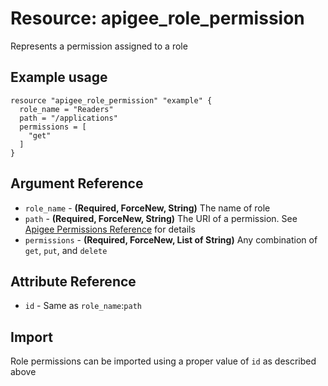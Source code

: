 # Resource: apigee_role_permission
Represents a permission assigned to a role
## Example usage
```hcl
resource "apigee_role_permission" "example" {
  role_name = "Readers"
  path = "/applications"
  permissions = [
    "get"
  ]
}
```
## Argument Reference
* `role_name` - **(Required, ForceNew, String)** The name of role
* `path` - **(Required, ForceNew, String)** The URI of a permission. See [Apigee Permissions Reference](https://docs.apigee.com/api-platform/system-administration/permissions) for details
* `permissions` - **(Required, ForceNew, List of String)** Any combination of `get`, `put`, and `delete`
## Attribute Reference
* `id` - Same as `role_name`:`path`
## Import
Role permissions can be imported using a proper value of `id` as described above
